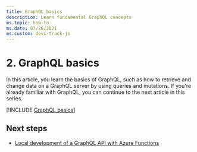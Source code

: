 ```yaml
---
title: GraphQL basics
description: Learn fundamental GraphQL concepts
ms.topic: how-to
ms.date: 07/26/2021
ms.custom: devx-track-js
---
```


# 2. GraphQL basics

In this article, you learn the basics of GraphQL, such as how to retrieve and change data on a GraphQL server by using queries and mutations. If you're already familiar with GraphQL, you can continue to the next article in this series.

[!INCLUDE [GraphQL basics](../../../../includes/graphql-basics.md)]

## Next steps

* [Local development of a GraphQL API with Azure Functions](local-development.md)
